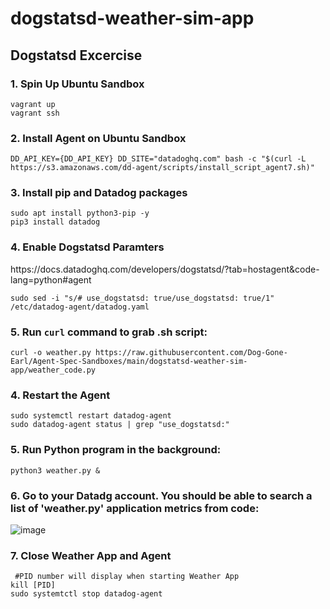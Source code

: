 # dogstatsd-weather-sim-app

## Dogstatsd Excercise

### 1. Spin Up Ubuntu Sandbox

```
vagrant up
vagrant ssh
```
### 2. Install Agent on Ubuntu Sandbox
```
DD_API_KEY={DD_API_KEY} DD_SITE="datadoghq.com" bash -c "$(curl -L https://s3.amazonaws.com/dd-agent/scripts/install_script_agent7.sh)"
```

### 3. Install pip and Datadog packages

```
sudo apt install python3-pip -y
pip3 install datadog
```

### 4. Enable Dogstatsd Paramters
<link>https://docs.datadoghq.com/developers/dogstatsd/?tab=hostagent&code-lang=python#agent</link>

```
sudo sed -i "s/# use_dogstatsd: true/use_dogstatsd: true/1" /etc/datadog-agent/datadog.yaml
```

### 5. Run `curl` command to grab .sh script:

```
curl -o weather.py https://raw.githubusercontent.com/Dog-Gone-Earl/Agent-Spec-Sandboxes/main/dogstatsd-weather-sim-app/weather_code.py
```

### 4. Restart the Agent
```
sudo systemctl restart datadog-agent
sudo datadog-agent status | grep "use_dogstatsd:"
```
### 5. Run Python program in the background:

```
python3 weather.py &
```

### 6. Go to your Datadg account. You should be able to search a list of 'weather.py' application metrics from code:

![image](https://user-images.githubusercontent.com/107069502/212426051-f315685b-5032-460c-befc-e80f8b78d755.png)

### 7. Close Weather App and Agent</h1>

```
 #PID number will display when starting Weather App
kill [PID]
sudo systemtctl stop datadog-agent
```
